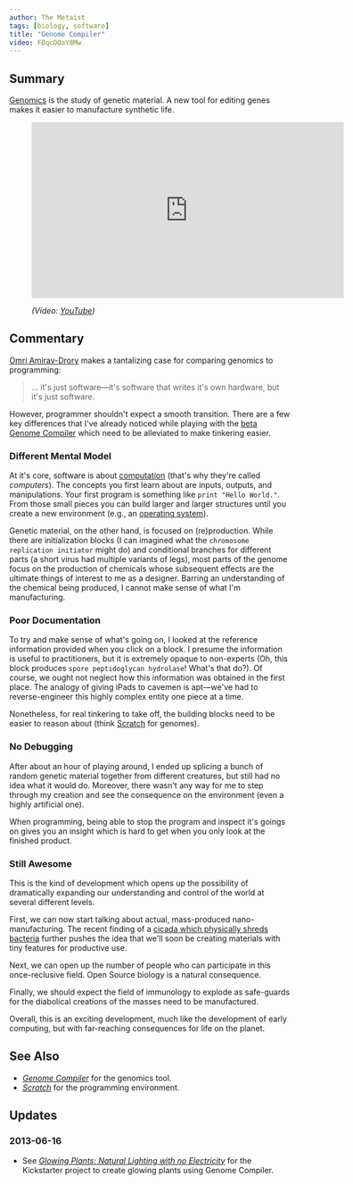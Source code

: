 ```yaml
---
author: The Metaist
tags: [biology, software]
title: "Genome Compiler"
video: F8qcDQaY8Mw
---
```


## Summary

<div class="entry-summary" markdown="1">

[Genomics][wiki-1] is the study of genetic material. A new tool for editing
genes makes it easier to manufacture synthetic life.

</div>

[wiki-1]: http://en.wikipedia.org/wiki/Genomics

<figure markdown="1">

<iframe width="560" height="315"
  src="http://www.youtube.com/embed/{{video}}?rel=0"
  frameborder="0"
  allowfullscreen></iframe>
<figcaption>
  <address markdown="1">

(Video: [YouTube](http://www.youtube.com/watch?v={{video}}))</address>

</figcaption>
</figure><!--more-->

## Commentary

[Omri Amirav-Drory][linked-1] makes a tantalizing case for comparing genomics
to programming:

> ... it's just software&mdash;it's software that writes it's own hardware,
> but it's just software.

However, programmer shouldn't expect a smooth transition. There are a few
key differences that I've already noticed while playing with the
[beta Genome Compiler][genome-1] which need to be alleviated to make tinkering
easier.

### Different Mental Model

At it's core, software is about [computation][wiki-2] (that's why they're
called _computers_). The concepts you first learn about are inputs, outputs,
and manipulations. Your first program is something like `print "Hello World."`.
From those small pieces you can build larger and larger structures until you
create a new environment (e.g., an [operating system][wiki-3]).

Genetic material, on the other hand, is focused on (re)production. While there
are initialization blocks (I can imagined what the
`chromosome replication initiator` might do) and conditional branches for
different parts (a short virus had multiple variants of legs),
most parts of the genome focus on the production of chemicals whose
subsequent effects are the ultimate things of interest to me as a designer.
Barring an understanding of the chemical being produced, I cannot make sense
of what I'm manufacturing.

### Poor Documentation

To try and make sense of what's going on, I looked at the reference information
provided when you click on a block. I presume the information is useful
to practitioners, but it is extremely opaque to non-experts (Oh, this block
produces `spore peptidoglycan hydrolase`! What's that do?). Of course, we ought
not neglect how this information was obtained in the first place. The analogy
of giving iPads to cavemen is apt&mdash;we've had to reverse-engineer this
highly complex entity one piece at a time.

Nonetheless, for real tinkering to take off, the building blocks need to be
easier to reason about (think [Scratch][mit-1] for genomes).

### No Debugging

After about an hour of playing around, I ended up splicing a bunch of random
genetic material together from different creatures, but still had no idea what
it would do. Moreover, there wasn't any way for me to step through my creation
and see the consequence on the environment (even a highly artificial one).

When programming, being able to stop the program and inspect it's goings on
gives you an insight which is hard to get when you only look at the finished
product.

### Still Awesome

This is the kind of development which opens up the possibility of dramatically
expanding our understanding and control of the world at several different
levels.

First, we can now start talking about actual, mass-produced nano-manufacturing.
The recent finding of a [cicada which physically shreds bacteria][phys-1]
further pushes the idea that we'll soon be creating materials with tiny
features for productive use.

Next, we can open up the number of people who can participate in this
once-reclusive field. Open Source biology is a natural consequence.

Finally, we should expect the field of immunology to explode as safe-guards for
the diabolical creations of the masses need to be manufactured.

Overall, this is an exciting development, much like the development of early
computing, but with far-reaching consequences for life on the planet.

## See Also

- <cite>[Genome Compiler][genome-1]</cite> for the genomics tool.
- <cite>[Scratch][mit-1]</cite> for the programming environment.

## Updates

### <span class="rel-date" title="2013-06-16T16:37:00-04:00">2013-06-16</span>

- See <cite>[Glowing Plants: Natural Lighting with no Electricity][kick-1]</cite>
  for the Kickstarter project to create glowing plants using Genome Compiler.

[genome-1]: http://www.genomecompiler.com/download-page/
[linked-1]: http://www.linkedin.com/pub/omri-amirav-drory/27/727/505
[mit-1]: http://scratch.mit.edu/
[wiki-2]: http://en.wikipedia.org/wiki/Computation
[wiki-3]: http://en.wikipedia.org/wiki/Operating_system
[phys-1]: http://phys.org/news/2013-03-cicada-wing-bacteria-contact-video.html
[kick-1]: http://www.kickstarter.com/projects/antonyevans/glowing-plants-natural-lighting-with-no-electricit
